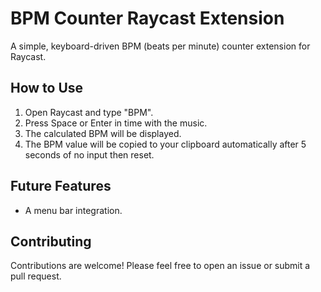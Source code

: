 # BPM Counter Raycast Extension

A simple, keyboard-driven BPM (beats per minute) counter extension for Raycast.

## How to Use

1. Open Raycast and type "BPM".
2. Press Space or Enter in time with the music.
3. The calculated BPM will be displayed.
4. The BPM value will be copied to your clipboard automatically after 5 seconds of no input then reset.

## Future Features

- A menu bar integration.

## Contributing

Contributions are welcome! Please feel free to open an issue or submit a pull request.
